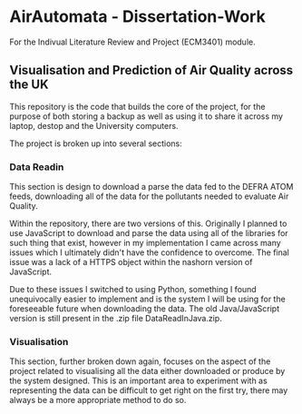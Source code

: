 # AirAutomata - Dissertation-Work

For the Indivual Literature Review and Project (ECM3401) module.

## Visualisation and Prediction of Air Quality across the UK

This repository is the code that builds the core of the project, for the purpose of both storing a backup as well as using it to share it across my laptop, destop and the University computers.

The project is broken up into several sections:

### Data Readin

This section is design to download a parse the data fed to the DEFRA ATOM feeds, downloading all of the data for the pollutants needed to evaluate Air Quality.

Within the repository, there are two versions of this. Originally I planned to use JavaScript to download and parse the data using all of the libraries for such thing that exist, however in my implementation I came across many issues which I ultimately didn't have the confidence to overcome. The final issue was a lack of a HTTPS object within the nashorn version of JavaScript.

Due to these issues I switched to using Python, something I found unequivocally easier to implement and is the system I will be using for the foreseeable future when downloading the data. The old Java/JavaScript version is still present in the .zip file DataReadInJava.zip.

### Visualisation

This section, further broken down again, focuses on the aspect of the project related to visualising all the data either downloaded or produce by the system designed. This is an important area to experiment with as representing the data can be difficult to get right on the first try, there may always be a more appropriate method to do so.
